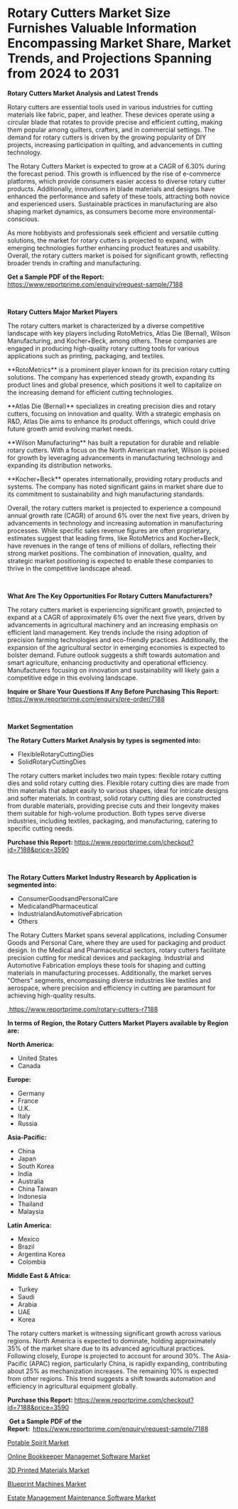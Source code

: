 <p><h1>Rotary Cutters Market Size Furnishes Valuable Information Encompassing Market Share, Market Trends, and Projections Spanning from 2024 to 2031</h1></p><p><strong>Rotary Cutters Market Analysis and Latest Trends</strong></p>
<p><p>Rotary cutters are essential tools used in various industries for cutting materials like fabric, paper, and leather. These devices operate using a circular blade that rotates to provide precise and efficient cutting, making them popular among quilters, crafters, and in commercial settings. The demand for rotary cutters is driven by the growing popularity of DIY projects, increasing participation in quilting, and advancements in cutting technology.</p><p>The Rotary Cutters Market is expected to grow at a CAGR of 6.30% during the forecast period. This growth is influenced by the rise of e-commerce platforms, which provide consumers easier access to diverse rotary cutter products. Additionally, innovations in blade materials and designs have enhanced the performance and safety of these tools, attracting both novice and experienced users. Sustainable practices in manufacturing are also shaping market dynamics, as consumers become more environmental-conscious. </p><p>As more hobbyists and professionals seek efficient and versatile cutting solutions, the market for rotary cutters is projected to expand, with emerging technologies further enhancing product features and usability. Overall, the rotary cutters market is poised for significant growth, reflecting broader trends in crafting and manufacturing.</p></p>
<p><strong>Get a Sample PDF of the Report:&nbsp;</strong> <a href="https://www.reportprime.com/enquiry/request-sample/7188?utm_campaign=1141&utm_medium=2&utm_source=Github&utm_content=ia&utm_term=25112024&utm_id=rotary-cutters">https://www.reportprime.com/enquiry/request-sample/7188</a></p>
<p>&nbsp;</p>
<p><strong>Rotary Cutters Major Market Players</strong></p>
<p><p>The rotary cutters market is characterized by a diverse competitive landscape with key players including RotoMetrics, Atlas Die (Bernal), Wilson Manufacturing, and Kocher+Beck, among others. These companies are engaged in producing high-quality rotary cutting tools for various applications such as printing, packaging, and textiles.</p><p>**RotoMetrics** is a prominent player known for its precision rotary cutting solutions. The company has experienced steady growth, expanding its product lines and global presence, which positions it well to capitalize on the increasing demand for efficient cutting technologies.</p><p>**Atlas Die (Bernal)** specializes in creating precision dies and rotary cutters, focusing on innovation and quality. With a strategic emphasis on R&D, Atlas Die aims to enhance its product offerings, which could drive future growth amid evolving market needs.</p><p>**Wilson Manufacturing** has built a reputation for durable and reliable rotary cutters. With a focus on the North American market, Wilson is poised for growth by leveraging advancements in manufacturing technology and expanding its distribution networks.</p><p>**Kocher+Beck** operates internationally, providing rotary products and systems. The company has noted significant gains in market share due to its commitment to sustainability and high manufacturing standards.</p><p>Overall, the rotary cutters market is projected to experience a compound annual growth rate (CAGR) of around 6% over the next five years, driven by advancements in technology and increasing automation in manufacturing processes. While specific sales revenue figures are often proprietary, estimates suggest that leading firms, like RotoMetrics and Kocher+Beck, have revenues in the range of tens of millions of dollars, reflecting their strong market positions. The combination of innovation, quality, and strategic market positioning is expected to enable these companies to thrive in the competitive landscape ahead.</p></p>
<p>&nbsp;</p>
<p><strong>What Are The Key Opportunities For Rotary Cutters Manufacturers?</strong></p>
<p><p>The rotary cutters market is experiencing significant growth, projected to expand at a CAGR of approximately 6% over the next five years, driven by advancements in agricultural machinery and an increasing emphasis on efficient land management. Key trends include the rising adoption of precision farming technologies and eco-friendly practices. Additionally, the expansion of the agricultural sector in emerging economies is expected to bolster demand. Future outlook suggests a shift towards automation and smart agriculture, enhancing productivity and operational efficiency. Manufacturers focusing on innovation and sustainability will likely gain a competitive edge in this evolving landscape.</p></p>
<p><strong>Inquire or Share Your Questions If Any Before Purchasing This Report:</strong> <a href="https://www.reportprime.com/enquiry/pre-order/7188?utm_campaign=1141&utm_medium=2&utm_source=Github&utm_content=ia&utm_term=25112024&utm_id=rotary-cutters">https://www.reportprime.com/enquiry/pre-order/7188</a></p>
<p>&nbsp;</p>
<p><strong>Market Segmentation</strong></p>
<p><strong>The Rotary Cutters Market Analysis by types is segmented into:</strong></p>
<p><ul><li>FlexibleRotaryCuttingDies</li><li>SolidRotaryCuttingDies</li></ul></p>
<p><p>The rotary cutters market includes two main types: flexible rotary cutting dies and solid rotary cutting dies. Flexible rotary cutting dies are made from thin materials that adapt easily to various shapes, ideal for intricate designs and softer materials. In contrast, solid rotary cutting dies are constructed from durable materials, providing precise cuts and their longevity makes them suitable for high-volume production. Both types serve diverse industries, including textiles, packaging, and manufacturing, catering to specific cutting needs.</p></p>
<p><strong>Purchase this Report:&nbsp;</strong><a href="https://www.reportprime.com/checkout?id=7188&price=3590&utm_campaign=1141&utm_medium=2&utm_source=Github&utm_content=ia&utm_term=25112024&utm_id=rotary-cutters">https://www.reportprime.com/checkout?id=7188&price=3590</a></p>
<p>&nbsp;</p>
<p><strong>The Rotary Cutters Market Industry Research by Application is segmented into:</strong></p>
<p><ul><li>ConsumerGoodsandPersonalCare</li><li>MedicalandPharmaceutical</li><li>IndustrialandAutomotiveFabrication</li><li>Others</li></ul></p>
<p><p>The Rotary Cutters Market spans several applications, including Consumer Goods and Personal Care, where they are used for packaging and product design. In the Medical and Pharmaceutical sectors, rotary cutters facilitate precision cutting for medical devices and packaging. Industrial and Automotive Fabrication employs these tools for shaping and cutting materials in manufacturing processes. Additionally, the market serves "Others" segments, encompassing diverse industries like textiles and aerospace, where precision and efficiency in cutting are paramount for achieving high-quality results.</p></p>
<p><a href="https://www.reportprime.com/rotary-cutters-r7188?utm_campaign=1141&utm_medium=2&utm_source=Github&utm_content=ia&utm_term=25112024&utm_id=rotary-cutters">&nbsp;https://www.reportprime.com/rotary-cutters-r7188</a></p>
<p><strong>In terms of Region, the Rotary Cutters Market Players available by Region are:</strong></p>
<p>
    <p> <strong> North America: </strong>
        <ul>
            <li>United States</li>
            <li>Canada</li>
        </ul>
        </p> 
    <p> <strong> Europe: </strong>
        <ul>
            <li>Germany</li>
            <li>France</li>
            <li>U.K.</li>
            <li>Italy</li>
            <li>Russia</li>
        </ul>
        </p> 
    <p> <strong> Asia-Pacific: </strong>
        <ul>
            <li>China</li>
            <li>Japan</li>
            <li>South Korea</li>
            <li>India</li>
            <li>Australia</li>
            <li>China Taiwan</li>
            <li>Indonesia</li>
            <li>Thailand</li>
            <li>Malaysia</li>
        </ul>
        </p> 
    <p> <strong> Latin America: </strong>
        <ul>
            <li>Mexico</li>
            <li>Brazil</li>
            <li>Argentina Korea</li>
            <li>Colombia</li>
        </ul>
        </p> 
    <p> <strong> Middle East & Africa: </strong>
        <ul>
            <li>Turkey</li>
            <li>Saudi</li>
            <li>Arabia</li>
            <li>UAE</li>
            <li>Korea</li>
        </ul>
    </p>
    </p>
<p><p>The rotary cutters market is witnessing significant growth across various regions. North America is expected to dominate, holding approximately 35% of the market share due to its advanced agricultural practices. Following closely, Europe is projected to account for around 30%. The Asia-Pacific (APAC) region, particularly China, is rapidly expanding, contributing about 25% as mechanization increases. The remaining 10% is expected from other regions. This trend suggests a shift towards automation and efficiency in agricultural equipment globally.</p></p>
<p><strong>Purchase this Report: </strong><a href="https://www.reportprime.com/checkout?id=7188&price=3590&utm_campaign=1141&utm_medium=2&utm_source=Github&utm_content=ia&utm_term=25112024&utm_id=rotary-cutters">https://www.reportprime.com/checkout?id=7188&price=3590</a></p>
<p>&nbsp;<strong>Get a Sample PDF of the Report:&nbsp;&nbsp;</strong><a href="https://www.reportprime.com/enquiry/request-sample/7188?utm_campaign=1141&utm_medium=2&utm_source=Github&utm_content=ia&utm_term=25112024&utm_id=rotary-cutters">https://www.reportprime.com/enquiry/request-sample/7188</a></p>
<p><strong></strong></p>
<p><p><a href="https://www.linkedin.com/pulse/potable-spirit-market-outlook-from-2024-2031-size-share-growth-gabzc?utm_campaign=1141&utm_medium=2&utm_source=Github&utm_content=ia&utm_term=25112024&utm_id=rotary-cutters">Potable Spirit Market</a></p><p><a href="https://issuu.com/reportprime-2/docs/online-bookkeeper-managemet-softwar_a3d03b5552d96e?utm_campaign=1141&utm_medium=2&utm_source=Github&utm_content=ia&utm_term=25112024&utm_id=rotary-cutters">Online Bookkeeper Managemet Software Market</a></p><p><a href="https://www.linkedin.com/pulse/future-market-revenue-growth-3d-printed-materials-12-cagr-lq3uc?utm_campaign=1141&utm_medium=2&utm_source=Github&utm_content=ia&utm_term=25112024&utm_id=rotary-cutters">3D Printed Materials Market</a></p><p><a href="https://www.linkedin.com/pulse/blueprint-machines-market-segmentation-geographical-regions-0dcce?utm_campaign=1141&utm_medium=2&utm_source=Github&utm_content=ia&utm_term=25112024&utm_id=rotary-cutters">Blueprint Machines Market</a></p><p><a href="https://issuu.com/reportprime-2/docs/estate-management-maintenance-softw_c3fa7c9297c60a?utm_campaign=1141&utm_medium=2&utm_source=Github&utm_content=ia&utm_term=25112024&utm_id=rotary-cutters">Estate Management Maintenance Software Market</a></p></p>